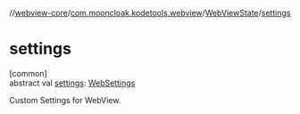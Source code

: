 //[webview-core](../../../index.md)/[com.mooncloak.kodetools.webview](../index.md)/[WebViewState](index.md)/[settings](settings.md)

# settings

[common]\
abstract val [settings](settings.md): [WebSettings](../-web-settings/index.md)

Custom Settings for WebView.
